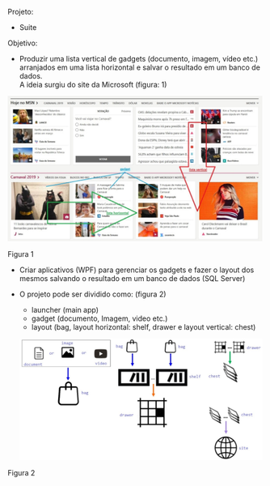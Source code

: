 Projeto:

-   Suite

Objetivo:

-   Produzir uma lista vertical de gadgets (documento, imagem, vídeo etc.)
    arranjados em uma lista horizontal e salvar o resultado em um banco de
    dados.  
    A ideia surgiu do site da Microsoft (figura: 1)

![figura 1](media/7c689849a72d1a01c953d89168f87a52.jpg)

Figura 1

-   Criar aplicativos (WPF) para gerenciar os gadgets e fazer o layout dos
    mesmos salvando o resultado em um banco de dados (SQL Server)

-   O projeto pode ser dividido como: (figura 2)  
    - launcher (main app)  
    - gadget (documento, Imagem, video etc.)  
    - layout (bag, layout horizontal: shelf, drawer e layout vertical: chest)  
    

    ![](media/c6a66df256daf27eb3648ed684493f9e.jpg)

Figura 2
